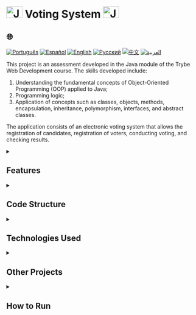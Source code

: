 # <img src="https://cdn-icons-png.flaticon.com/128/226/226777.png" alt="Java Projects Logo" width="42" height="30" /> Voting System <img src="https://cdn-icons-png.flaticon.com/128/226/226777.png" alt="Java Projects Logo" width="42" height="30" />

## 🌐 
[![Português](https://img.shields.io/badge/Português-green)](https://github.com/SamuelRocha91/sistemaDeVotacao/blob/main/README.md) 
[![Español](https://img.shields.io/badge/Español-yellow)](https://github.com/SamuelRocha91/sistemaDeVotacao/blob/main/README_es.md) 
[![English](https://img.shields.io/badge/English-blue)](https://github.com/SamuelRocha91/sistemaDeVotacao/blob/main/README_en.md) 
[![Русский](https://img.shields.io/badge/Русский-lightgrey)](https://github.com/SamuelRocha91/sistemaDeVotacao/blob/main/README_ru.md) 
[![中文](https://img.shields.io/badge/中文-red)](https://github.com/SamuelRocha91/sistemaDeVotacao/blob/main/README_ch.md) 
[![العربية](https://img.shields.io/badge/العربية-orange)](https://github.com/SamuelRocha91/sistemaDeVotacao/blob/main/README_ar.md)

<p>This project is an assessment developed in the Java module of the Trybe Web Development course. The skills developed include:</p>
<ol>
  <li>Understanding the fundamental concepts of Object-Oriented Programming (OOP) applied to Java;</li>
  <li>Programming logic;</li>
  <li>Application of concepts such as classes, objects, methods, encapsulation, inheritance, polymorphism, interfaces, and abstract classes.</li>
</ol>
<p>The application consists of an electronic voting system that allows the registration of candidates, registration of voters, conducting voting, and checking results.</p>

<details>
  <summary><h2>Features</h2></summary>
  - **Candidate Registration**: Allows adding candidates to the system with name and number.
  - **Voter Registration**: Allows registering voters with name and CPF.
  - **Voting System**: Voters can vote by entering their CPF and the candidate's number.
  - **Partial Results**: Shows partial voting results at any time.
  - **Voting Finalization**: Displays the final result when voting is finished.
</details>

<details>
  <summary><h2>Code Structure</h2></summary>
  The `main` method is responsible for executing the program, presenting an interactive menu that allows the registration of candidates and voters, voting, and viewing results. Here is a summary of the implemented logic:

  ```java
  public static void main(String[] args) {
      Scanner scanner = new Scanner(System.in);
      GerenciamentoVotacao votacao = new GerenciamentoVotacao();
      int option = 0;

      // Candidate Registration
      do {
          System.out.println("Register a candidate?");
          System.out.println("1 - Yes");
          System.out.println("2 - No");
          option = scanner.nextInt();
          if (option == 1) {
              System.out.println("Enter the name of the candidate:");
              String nome = scanner.next();
              System.out.println("Enter the number of the candidate:");
              int numero = scanner.nextInt();
              votacao.cadastrarPessoaCandidata(nome, numero);
          }
      } while (option != 2);

      // Voter Registration
      do {
          System.out.println("Register a voter?");
          System.out.println("1 - Yes");
          System.out.println("2 - No");
          option = scanner.nextInt();
          if (option == 1) {
              System.out.println("Enter the name of the voter:");
              String nome = scanner.next();
              System.out.println("Enter the CPF of the voter:");
              String cpf = scanner.next();
              votacao.cadastrarPessoaEleitora(nome, cpf);
          }
      } while (option != 2);

      // Voting and Results
      do {
          System.out.println("1 - Vote");
          System.out.println("2 - Partial Result");
          System.out.println("3 - Finalize Voting");
          option = scanner.nextInt();
          if (option == 1) {
              System.out.println("Enter the CPF of the voter:");
              String cpf = scanner.next();
              System.out.println("Enter the number of the candidate:");
              int voto = scanner.nextInt();
              votacao.votar(cpf, voto);
          }
          if (option == 2) {
              votacao.mostrarResultado();
          }
      } while (option != 3);

      votacao.mostrarResultado();
  }
  ```
</details>

<details>
  <summary><h2>Technologies Used</h2></summary>
  - **Java**: The main programming language used in development.
  - **Scanner**: Java class used to capture user input.
  - **Object-Oriented Programming**: OOP concepts applied to the system design.
</details>

<details>
  <summary><h2>Other Projects</h2></summary>
  - 🏛️ [Museum Locator](https://github.com/SamuelRocha91/localizadorDeMuseus/blob/main/README_en.md)
  - 📃 [Progression Rules](https://github.com/SamuelRocha91/project_rule_of_progression/blob/main/README_en.md)
  - 🌱 [Agrix](https://github.com/SamuelRocha91/Agrix/blob/main/README_en.md)
</details>

<details>
  <summary><h2>How to Run</h2></summary>
  1. Clone this repository to your local machine:
     ```sh
     git clone https://github.com/SamuelRocha91/sistemaDeVotacao.git
     ```

  2. Open the project in your favorite Java IDE.

  3. Compile and run the application.
</details>
